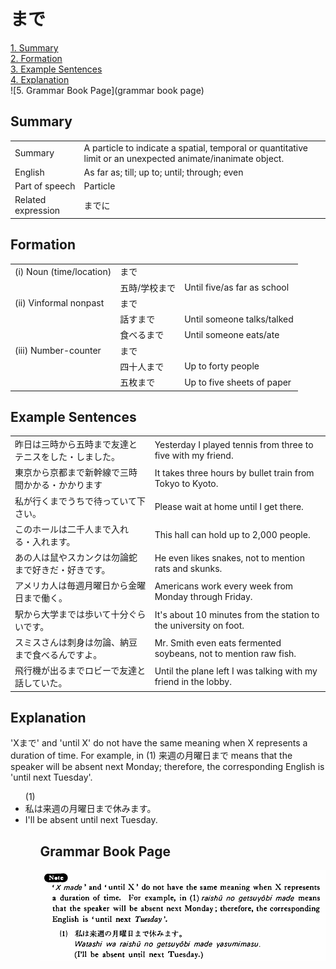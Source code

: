 # まで

[1. Summary](#summary)<br>
[2. Formation](#formation)<br>
[3. Example Sentences](#example-sentences)<br>
[4. Explanation](#explanation)<br>
![5. Grammar Book Page](grammar book page)<br>


## Summary

<table><tr>   <td>Summary</td>   <td>A particle to indicate a spatial, temporal or quantitative limit or an unexpected animate/inanimate object.</td></tr><tr>   <td>English</td>   <td>As far as; till; up to; until; through; even</td></tr><tr>   <td>Part of speech</td>   <td>Particle</td></tr><tr>   <td>Related expression</td>   <td>までに</td></tr></table>

## Formation

<table class="table"> <tbody><tr class="tr head"> <td class="td"><span class="numbers">(i) </span><span class="bold"><span>Noun (time/location)</span>  </span></td> <td class="td"><span class="concept">まで</span> </td> <td class="td"><span>&nbsp;</span></td> </tr> <tr class="tr head"> <td class="td"><span class="bold"><span>&nbsp;</span></span></td> <td class="td"><span>五時</span><span>/学校<span class="concept">まで</span></span></td> <td class="td"><span>Until    five/as far as school</span></td> </tr> <tr class="tr head"> <td class="td"><span class="numbers">(ii)</span> <span> <span class="bold">Vinformal nonpast</span></span></td> <td class="td"><span class="concept">まで</span> </td> <td class="td"><span>&nbsp;</span></td> </tr> <tr class="tr"> <td class="td"><span>&nbsp;</span></td> <td class="td"><span>話す<span class="concept">まで</span></span> </td> <td class="td"><span>Until    someone talks/talked</span></td> </tr> <tr class="tr"> <td class="td"><span>&nbsp;</span></td> <td class="td"><span>食べる<span class="concept">まで</span></span> </td> <td class="td"><span>Until    someone eats/ate</span></td> </tr> <tr class="tr head"> <td class="td"><span class="numbers">(iii)</span> <span> <span class="bold">Number-counter</span></span></td> <td class="td"><span class="concept">まで</span> </td> <td class="td"><span>&nbsp;</span></td> </tr> <tr class="tr"> <td class="td"><span>&nbsp;</span></td> <td class="td"><span>四十人<span class="concept">まで</span></span> </td> <td class="td"><span>Up    to forty people</span></td> </tr> <tr class="tr"> <td class="td"><span>&nbsp;</span></td> <td class="td"><span>五枚<span class="concept">まで</span></span> </td> <td class="td"><span>Up    to five sheets of paper</span></td> </tr></tbody></table>

## Example Sentences

<table><tr>   <td>昨日は三時から五時まで友達とテニスをした・しました。</td>   <td>Yesterday I played tennis from three to five with my friend.</td></tr><tr>   <td>東京から京都まで新幹線で三時間かかる・かかります</td>   <td>It takes three hours by bullet train from Tokyo to Kyoto.</td></tr><tr>   <td>私が行くまでうちで待っていて下さい。</td>   <td>Please wait at home until I get there.</td></tr><tr>   <td>このホールは二千人まで入れる・入れます。</td>   <td>This hall can hold up to 2,000 people.</td></tr><tr>   <td>あの人は鼠やスカンクは勿論蛇まで好きだ・好きです。</td>   <td>He even likes snakes, not to mention rats and skunks.</td></tr><tr>   <td>アメリカ人は毎週月曜日から金曜日まで働く。</td>   <td>Americans work every week from Monday through Friday.</td></tr><tr>   <td>駅から大学までは歩いて十分ぐらいです。</td>   <td>It's about 10 minutes from the station to the university on foot.</td></tr><tr>   <td>スミスさんは刺身は勿論、納豆まで食べるんですよ。</td>   <td>Mr. Smith even eats fermented soybeans, not to mention raw fish.</td></tr><tr>   <td>飛行機が出るまでロビーで友達と話していた。</td>   <td>Until the plane left I was talking with my friend in the lobby.</td></tr></table>

## Explanation

<p>'X<span class="cloze">まで</span>' and 'until X' do not have the same meaning when X represents a duration of time. For example, in (1) 来週の月曜日<span class="cloze">まで</span> means that the speaker will be absent next Monday; therefore, the corresponding English is 'until next Tuesday'.</p>  <ul>(1) <li>私は来週の月曜日<span class="cloze">まで</span>休みます。</li> <li>I'll be absent until next Tuesday.</li> <ul>

## Grammar Book Page

![](../img/Basicまで.png)

